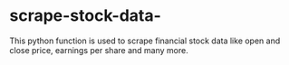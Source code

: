 # scrape-stock-data-
This python function is used to scrape financial stock data like open and close price, earnings per share and many more. 
